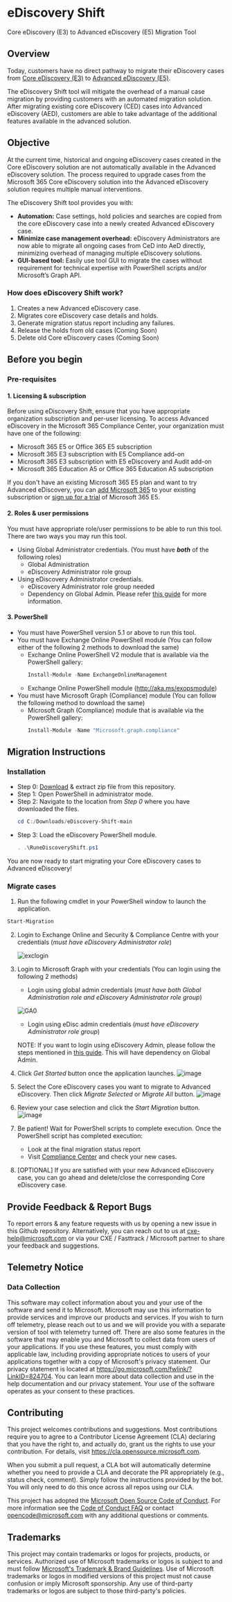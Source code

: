 # eDiscovery Shift 
Core eDiscovery (E3) to Advanced eDiscovery (E5) Migration Tool

## Overview
Today, customers have no direct pathway to migrate their eDiscovery cases from [Core eDiscovery (E3)](https://docs.microsoft.com/en-us/microsoft-365/compliance/get-started-core-ediscovery?view=o365-worldwide) to [Advanced eDiscovery (E5)](https://docs.microsoft.com/en-us/microsoft-365/compliance/overview-ediscovery-20?view=o365-worldwide#subscriptions-and-licensing). 

The eDiscovery Shift tool will mitigate the overhead of a manual case migration by providing customers with an automated migration solution. After migrating existing core eDiscovery (CED) cases into Advanced eDiscovery (AED), customers are able to take advantage of the additional features available in the advanced solution. 

## Objective
At the current time, historical and ongoing eDiscovery cases created in the Core eDiscovery solution are not automatically available in the Advanced eDiscovery solution. The process required to upgrade cases from the Microsoft 365 Core eDiscovery solution into the Advanced eDiscovery solution requires multiple manual interventions. 

The eDiscovery Shift tool provides you with:
- <b>Automation:</b> Case settings, hold policies and searches are copied from the core eDiscovery case into a newly created Advanced eDiscovery case. 
- <b>Minimize case management overhead:</b> eDiscovery Administrators are now able to migrate all ongoing cases from CeD into AeD directly, minimizing overhead of managing multiple eDiscovery solutions. 
- <b>GUI-based tool:</b> Easily use tool GUI to migrate the cases without requirement for technical expertise with PowerShell scripts and/or Microsoft’s Graph API.


### How does eDiscovery Shift work?

1. Creates a new Advanced eDiscovery case.
2. Migrates core eDiscovery case details and holds. 
3. Generate migration status report including any failures.
4. Release the holds from old cases (Coming Soon)
5. Delete old Core eDiscovery cases (Coming Soon)


## Before you begin

### Pre-requisites

#### 1. Licensing & subscription
Before using eDiscovery Shift, ensure that you have appropriate organization subscription and per-user licensing. To access Advanced eDiscovery in the Microsoft 365 Compliance Center, your organization must have one of the following:
- Microsoft 365 E5 or Office 365 E5 subscription
- Microsoft 365 E3 subscription with E5 Compliance add-on
- Microsoft 365 E3 subscription with E5 eDiscovery and Audit add-on
- Microsoft 365 Education A5 or Office 365 Education A5 subscription

If you don't have an existing Microsoft 365 E5 plan and want to try Advanced eDiscovery, you can [add Microsoft 365](https://docs.microsoft.com/en-us/office365/admin/try-or-buy-microsoft-365) to your existing subscription or [sign up for a trial](https://www.microsoft.com/microsoft-365/enterprise) of Microsoft 365 E5.

#### 2. Roles & user permissions
You must have appropriate role/user permissions to be able to run this tool. There are two ways you may run this tool.

- Using Global Administrator credentials. (You must have _<b>both</b>_ of the following roles)
    - Global Administration
    - eDiscovery Administrator role group 
- Using eDiscovery Administrator credentials. 
    - eDiscovery Administrator role group needed
    - Dependency on Global Admin. 
      Please refer [this guide](https://github.com/OfficeDev/eDiscovery/blob/main/Documents/eDiscoveryAdminUserConfig.md) for more information.

#### 3. PowerShell 
- You must have PowerShell version 5.1 or above to run this tool.
- You must have Exchange Online PowerShell module (You can follow either of the following 2 methods to download the same)
    - Exchange Online PowerShell V2 module that is available via the PowerShell gallery:
        ```powershell 
        Install-Module -Name ExchangeOnlineManagement
        ```
    - Exchange Online PowerShell module (http://aka.ms/exopsmodule)
- You must have Microsoft Graph (Compliance) module (You can follow the following method to download the same)
    - Microsoft Graph (Compliance) module that is available via the PowerShell gallery:
        ```powershell 
        Install-Module -Name "Microsoft.graph.compliance"
        ```


## Migration Instructions

### Installation

- Step 0: [Download](https://github.com/OfficeDev/eDiscovery/archive/refs/heads/main.zip) & extract zip file from this repository.
- Step 1: Open PowerShell in administrator mode.
- Step 2: Navigate to the location from *Step 0* where you have downloaded the files.
    ```powershell 
    cd C:/Downloads/eDiscovery-Shift-main
    ```
- Step 3: Load the eDiscovery PowerShell module.
    ```powershell 
    . .\RuneDiscoveryShift.ps1
    ```
 You are now ready to start migrating your Core eDiscovery cases to Advanced eDiscovery!

### Migrate cases

1. Run the following cmdlet in your PowerShell window to launch the application.
```powershell
Start-Migration
```

2. Login to Exchange Online and Security & Compliance Centre with your credentials (_must have eDiscovery Administrator role_)
    
   ![exclogin](https://user-images.githubusercontent.com/69503744/148892202-56391ea4-d439-4560-b454-907e3c31c31b.png)


3. Login to Microsoft Graph with your credentials (You can login using the following 2 methods)
    - Login using global admin credentials (_must have both Global Administration role and eDiscovery Administrator role group_)
    
    ![GA0](https://user-images.githubusercontent.com/69503744/150276693-09df0763-610f-47ec-acbd-043f15cf7b01.png)

    
    - Login using eDisc admin credentials (_must have eDiscovery Administrator role group_)

    NOTE:  If you want to login using eDiscovery Admin, please follow the steps mentioned in  [this guide](https://github.com/OfficeDev/eDiscovery/blob/main/Documents/eDiscoveryAdminUserConfig.md). This will have dependency on Global Admin.

    
4. Click *Get Started* button once the application launches.
![image](https://user-images.githubusercontent.com/67892508/148191465-84d5e5ee-e25f-4eff-8734-631978d62573.png)

5. Select the Core eDiscovery cases you want to migrate to Advanced eDiscovery. Then click *Migrate Selected* or *Migrate All* button.
![image](https://user-images.githubusercontent.com/67892508/148191576-7763bfb9-194a-4015-8038-377815f5b7c6.png)

6. Review your case selection and click the *Start Migration* button.
![image](https://user-images.githubusercontent.com/67892508/148191770-5ad72341-6fcf-40c7-8c53-6739e4563b58.png)

7. Be patient! Wait for PowerShell scripts to complete execution. Once the PowerShell script has completed execution:
    - Look at the final migration status report
    - Visit [Compliance Center](compliance.microsoft.com) and check your new cases.

8. \[OPTIONAL\] If you are satisfied with your new Advanced eDiscovery case, you can go ahead and delete/close the corresponding Core eDiscovery case.


## Provide Feedback & Report Bugs
To report errors & any feature requests with us by opening a new issue in this Github repository. Alternatively, you can reach out to us at cxe-help@microsoft.com or via your CXE / Fasttrack / Microsoft partner to share your feedback and suggestions.


## Telemetry Notice
### Data Collection
This software may collect information about you and your use of the software and send it to Microsoft. Microsoft may use this information to provide services and improve our products and services. If you wish to turn off telemetry, please reach out to us and we will provide you with a separate version of tool with telemetry turned off. There are also some features in the software that may enable you and Microsoft to collect data from users of your applications. If you use these features, you must comply with applicable law, including providing appropriate notices to users of your applications together with a copy of Microsoft's privacy statement. Our privacy statement is located at https://go.microsoft.com/fwlink/?LinkID=824704. You can learn more about data collection and use in the help documentation and our privacy statement. Your use of the software operates as your consent to these practices.

## Contributing

This project welcomes contributions and suggestions.  Most contributions require you to agree to a
Contributor License Agreement (CLA) declaring that you have the right to, and actually do, grant us
the rights to use your contribution. For details, visit https://cla.opensource.microsoft.com.

When you submit a pull request, a CLA bot will automatically determine whether you need to provide
a CLA and decorate the PR appropriately (e.g., status check, comment). Simply follow the instructions
provided by the bot. You will only need to do this once across all repos using our CLA.

This project has adopted the [Microsoft Open Source Code of Conduct](https://opensource.microsoft.com/codeofconduct/).
For more information see the [Code of Conduct FAQ](https://opensource.microsoft.com/codeofconduct/faq/) or
contact [opencode@microsoft.com](mailto:opencode@microsoft.com) with any additional questions or comments.

## Trademarks

This project may contain trademarks or logos for projects, products, or services. Authorized use of Microsoft 
trademarks or logos is subject to and must follow 
[Microsoft's Trademark & Brand Guidelines](https://www.microsoft.com/en-us/legal/intellectualproperty/trademarks/usage/general).
Use of Microsoft trademarks or logos in modified versions of this project must not cause confusion or imply Microsoft sponsorship.
Any use of third-party trademarks or logos are subject to those third-party's policies.
